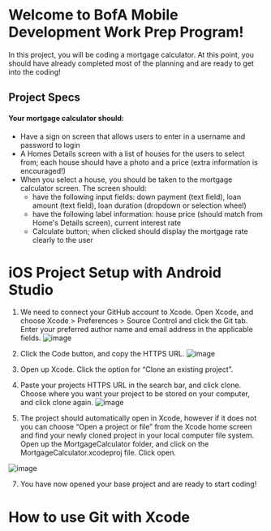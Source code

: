 # Welcome to BofA Mobile Development Work Prep Program!
In this project, you will be coding a mortgage calculator. At this point, you should have already completed most of the planning and are ready to get into the coding!

## Project Specs
#### Your mortgage calculator should:
- Have a sign on screen that allows users to enter in a username and password to login
- A Homes Details screen with a list of houses for the users to select from; each house should have a photo and a price (extra information is encouraged!)
- When you select a house, you should be taken to the mortgage calculator screen. The screen should:
  * have the following input fields: down payment (text field), loan amount (text field), loan duration (dropdown or selection wheel)
  * have the following label information: house price (should match from Home's Details screen), current interest rate
  * Calculate button; when clicked should display the mortgage rate clearly to the user


# iOS Project Setup with Android Studio

1. We need to connect your GitHub account to Xcode. Open Xcode, and choose Xcode > Preferences > Source Control and click the Git tab. Enter your preferred author name and email address in the applicable fields.
![image](https://github.com/user-attachments/assets/b4fa3691-2a86-4151-9ce4-7234100a9026)


2. Click the Code button, and copy the HTTPS URL.
![image](https://github.com/user-attachments/assets/e08973ec-485b-41f0-b4d5-92fc38308b01)


4. Open up Xcode. Click the option for “Clone an existing project”. 
5. Paste your projects HTTPS URL in the search bar, and click clone. Choose where you want your project to be stored on your computer, and click clone again. 
![image](https://github.com/user-attachments/assets/48e24ae9-761a-4fe9-8580-ce7aa655ea2c)

6. The project should automatically open in Xcode, however if it does not you can choose “Open a project or file” from the Xcode home screen and find your newly cloned project in your local computer file system. Open up the MortgageCalculator folder, and click on the MortgageCalculator.xcodeproj file. Click open.

![image](https://github.com/user-attachments/assets/6a35a20d-c595-4422-b30e-b3fc0dfd4ca4)


7. You have now opened your base project and are ready to start coding!





# How to use Git with Xcode




